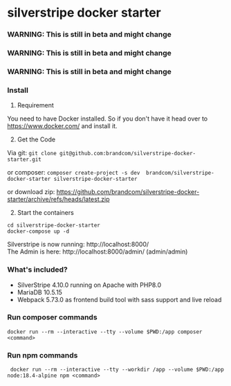 # silverstripe docker starter

### WARNING: This is still in beta and might change

### WARNING: This is still in beta and might change

### WARNING: This is still in beta and might change

### Install

1. Requirement

You need to have Docker installed. So if you don't have it head over to https://www.docker.com/ and install it.

2. Get the Code

Via git: `git clone git@github.com:brandcom/silverstripe-docker-starter.git`

or composer: `composer create-project -s dev  brandcom/silverstripe-docker-starter silverstripe-docker-starter`

or download zip: https://github.com/brandcom/silverstripe-docker-starter/archive/refs/heads/latest.zip

2. Start the containers

```
cd silverstripe-docker-starter
docker-compose up -d
```

Silverstripe is now running: http://localhost:8000/  
The Admin is here: http://localhost:8000/admin/ (admin/admin)

### What's included?

* SilverStripe 4.10.0 running on Apache with PHP8.0
* MariaDB 10.5.15
* Webpack 5.73.0 as frontend build tool with sass support and live reload

### Run composer commands

```
docker run --rm --interactive --tty --volume $PWD:/app composer <command>
```

### Run npm commands

```
 docker run --rm --interactive --tty --workdir /app --volume $PWD:/app node:18.4-alpine npm <command>
```
